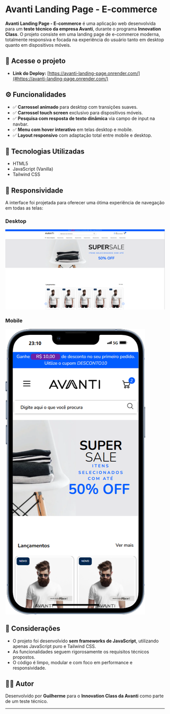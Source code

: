 # Avanti Landing Page - E-commerce

**Avanti Landing Page - E-commerce** é uma aplicação web desenvolvida para um **teste técnico da empresa Avanti**, durante o programa **Innovation Class**. O projeto consiste em uma landing page de e-commerce moderna, totalmente responsiva e focada na experiência do usuário tanto em desktop quanto em dispositivos móveis.

## 🔗 Acesse o projeto

- **Link do Deploy:** [https://avanti-landing-page.onrender.com/](#https://avanti-landing-page.onrender.com/)

## ⚙️ Funcionalidades

- ✅ **Carrossel animado** para desktop com transições suaves.
- ✅ **Carrossel touch screen** exclusivo para dispositivos móveis.
- ✅ **Pesquisa com resposta de texto dinâmica** via campo de input na navbar.
- ✅ **Menu com hover interativo** em telas desktop e mobile.
- ✅ **Layout responsivo** com adaptação total entre mobile e desktop.

## 🧪 Tecnologias Utilizadas

- HTML5
- JavaScript (Vanilla)
- Tailwind CSS

## 📱 Responsividade

A interface foi projetada para oferecer uma ótima experiência de navegação em todas as telas:

### Desktop

![Avanti E-commerce - Desktop](./src/screenshot/desktop.png)

### Mobile

![Avanti E-commerce - Mobile](./src/screenshot/mobile.png)


## 📝 Considerações

- O projeto foi desenvolvido **sem frameworks de JavaScript**, utilizando apenas JavaScript puro e Tailwind CSS.
- As funcionalidades seguem rigorosamente os requisitos técnicos propostos.
- O código é limpo, modular e com foco em performance e responsividade.

## 👨‍💻 Autor

Desenvolvido por **Guilherme** para o **Innovation Class da Avanti** como parte de um teste técnico.

---


